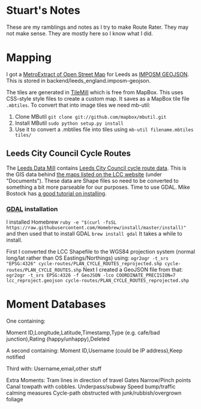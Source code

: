 # Stuart's Notes

These are my ramblings and notes as I try to make Route Rater. They may not make sense. They are mostly here so I know what I did.

# Mapping

I got a [MetroExtract of Open Street Map](https://mapzen.com/metro-extracts) for Leeds as [IMPOSM GEOJSON](https://s3.amazonaws.com/metro-extracts.mapzen.com/leeds_england.imposm-geojson.zip). This is stored in backend/leeds_england.imposm-geojson.

The tiles are generated in [TileMill](https://www.mapbox.com/tilemill/) which is free from MapBox. This uses CSS-style style files to create a custom map. It saves as a MapBox tile file `.mbtiles`. To convert that into image tiles we need mb-util:

1. Clone MButil `git clone git://github.com/mapbox/mbutil.git`
1. Install MButil `sudo python setup.py install`
1. Use it to convert a .mbtiles file into tiles using `mb-util filename.mbtiles tiles/`

## Leeds City Council Cycle Routes

The [Leeds Data Mill](http://leedsdatamill.org/) contains [Leeds City Council cycle route data](http://leedsdatamill.org/dataset/cycle-routes-in-leeds/resource/8a09a634-d190-4ea0-8b50-6983eedca7ee). This is the GIS data behind [the maps listed on the LCC website](http://www.leeds.gov.uk/residents/Pages/Cycling-in-Leeds.aspx) (under "Documents"). These data are Shape files so need to be converted to something a bit more parseable for our purposes. Time to use GDAL. Mike Bostock has [a good tutorial on installing](http://bost.ocks.org/mike/map/).

### [GDAL](http://www.gdal.org/) installation
I installed Homebrew 
`ruby -e "$(curl -fsSL https://raw.githubusercontent.com/Homebrew/install/master/install)"`
and then used that to install GDAL 
`brew install gdal`
It takes a while to install.


First I converted the LCC Shapefile to the WGS84 projection system (normal long/lat rather than OS Eastings/Northings) using:
`ogr2ogr -t_srs "EPSG:4326" cycle-routes/PLAN_CYCLE_ROUTES_reprojected.shp cycle-routes/PLAN_CYCLE_ROUTES.shp`
Next I created a GeoJSON file from that:
`ogr2ogr -t_srs EPSG:4326 -f GeoJSON -lco COORDINATE_PRECISION=7 lcc_reproject.geojson cycle-routes/PLAN_CYCLE_ROUTES_reprojected.shp`



# Moment Databases

One containing:

Moment ID,Longitude,Latitude,Timestamp,Type (e.g. cafe/bad junction),Rating (happy/unhappy),Deleted

A second containing:
Moment ID,Username (could be IP address),Keep notified

Third with:
Username,email,other stuff

Extra Moments:
Tram lines in direction of travel
Gates
Narrow/Pinch points
Canal towpath with cobbles.
Underpass/subway
Speed bump/traffic calming measures
Cycle-path obstructed with junk/rubbish/overgrown foliage

